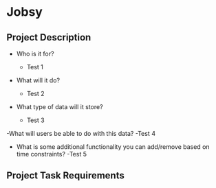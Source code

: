 # Jobsy

## Project Description
- Who is it for?
  - Test 1

- What will it do? 
  - Test 2
 
- What type of data will it store?
  - Test 3
  
 -What will users be able to do with this data?
  -Test 4
  
 - What is some additional functionality you can add/remove based on time constraints?
  -Test 5


## Project Task Requirements
